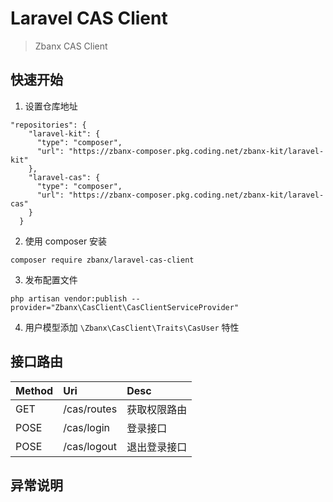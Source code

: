 # Laravel CAS Client

> Zbanx CAS Client

## 快速开始

1. 设置仓库地址
```
"repositories": {
    "laravel-kit": {
      "type": "composer",
      "url": "https://zbanx-composer.pkg.coding.net/zbanx-kit/laravel-kit"
    },
    "laravel-cas": {
      "type": "composer",
      "url": "https://zbanx-composer.pkg.coding.net/zbanx-kit/laravel-cas"
    }
  }
```

2. 使用 composer 安装

 ```
 composer require zbanx/laravel-cas-client
 ```

3. 发布配置文件

```
php artisan vendor:publish --provider="Zbanx\CasClient\CasClientServiceProvider"
```

4. 用户模型添加 `\Zbanx\CasClient\Traits\CasUser` 特性

## 接口路由

| Method | Uri | Desc |
| :-----| :---- | :---- |
| GET | /cas/routes | 获取权限路由 |
| POSE | /cas/login | 登录接口 |
| POSE | /cas/logout | 退出登录接口 |

## 异常说明

